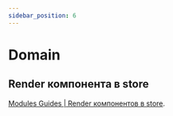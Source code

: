 ```yaml
---
sidebar_position: 6
---
```


# Domain

## Render компонента в store

[Modules Guides | Render компонентов в store](../guides/renderComponentInStore).
